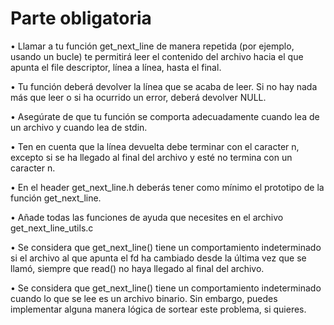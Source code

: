 <h1>Parte obligatoria</h1>

• Llamar a tu función get_next_line de manera repetida (por ejemplo, usando un
bucle) te permitirá leer el contenido del archivo hacia el que apunta el file descriptor,
línea a línea, hasta el final.

• Tu función deberá devolver la línea que se acaba de leer.
Si no hay nada más que leer o si ha ocurrido un error, deberá devolver NULL.

• Asegúrate de que tu función se comporta adecuadamente cuando lea de un archivo
y cuando lea de stdin.

• Ten en cuenta que la línea devuelta debe terminar con el caracter
n, excepto si se ha llegado al final del archivo y esté no termina con un caracter
n.

• En el header get_next_line.h deberás tener como mínimo el prototipo de la función get_next_line.

• Añade todas las funciones de ayuda que necesites en el archivo get_next_line_utils.c

• Se considera que get_next_line() tiene un comportamiento indeterminado si el
archivo al que apunta el fd ha cambiado desde la última vez que se llamó, siempre
que read() no haya llegado al final del archivo.

• Se considera que get_next_line() tiene un comportamiento indeterminado cuando
lo que se lee es un archivo binario. Sin embargo, puedes implementar alguna manera
lógica de sortear este problema, si quieres.
